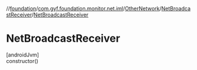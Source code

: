 //[foundation](../../../../index.md)/[com.gyf.foundation.monitor.net.iml](../../index.md)/[OtherNetwork](../index.md)/[NetBroadcastReceiver](index.md)/[NetBroadcastReceiver](-net-broadcast-receiver.md)

# NetBroadcastReceiver

[androidJvm]\
constructor()